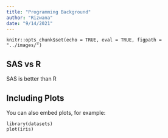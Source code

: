 ```yaml
---
title: "Programming Background"
author: "Rizwana"
date: "9/14/2021"
---
```


```{r setup, include=FALSE}
knitr::opts_chunk$set(echo = TRUE, eval = TRUE, figpath = "../images/")
```

## SAS vs R

SAS is better than R
## Including Plots

You can also embed plots, for example:

```{r pressure, echo=FALSE}
library(datasets)
plot(iris)
```

